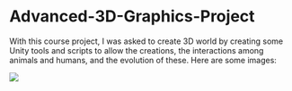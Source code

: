 # Advanced-3D-Graphics-Project
With this course project, I was asked to create 3D world by creating some Unity tools and scripts to allow the creations, the interactions among animals and humans, and the evolution of these. Here are some images:

![](proj_images/1.png)
